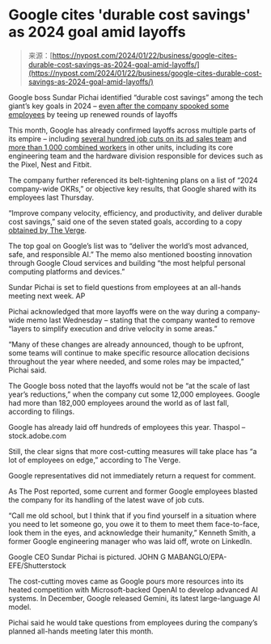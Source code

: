 <!--yml
category: 未分类
date: 2024-05-27 15:01:24
-->

# Google cites 'durable cost savings' as 2024 goal amid layoffs

> 来源：[https://nypost.com/2024/01/22/business/google-cites-durable-cost-savings-as-2024-goal-amid-layoffs/](https://nypost.com/2024/01/22/business/google-cites-durable-cost-savings-as-2024-goal-amid-layoffs/)

Google boss Sundar Pichai identified “durable cost savings” among the tech giant’s key goals in 2024 – [even after the company spooked some employees](https://nypost.com/2024/01/19/business/google-employees-blast-profoundly-boring-management-which-lacks-visionary-leader-amid-layoffs/) by teeing up renewed rounds of layoffs

This month, Google has already confirmed layoffs across multiple parts of its empire – including [several hundred job cuts on its ad sales team](https://nypost.com/2024/01/16/business/google-lays-off-few-hundred-from-ad-sales-team-as-employees-grumble/) and [more than 1,000 combined workers](https://nypost.com/2024/01/11/business/google-lays-off-hundreds-of-workers-as-ai-race-heats-up/) in other units, including its core engineering team and the hardware division responsible for devices such as the Pixel, Nest and Fitbit.

The company further referenced its belt-tightening plans on a list of “2024 company-wide OKRs,” or objective key results, that Google shared with its employees last Thursday.

“Improve company velocity, efficiency, and productivity, and deliver durable cost savings,” said one of the seven stated goals, according to a copy [obtained by The Verge](https://www.theverge.com/2024/1/20/24045305/one-of-googles-goals-for-this-year-deliver-durable-cost-savings).

The top goal on Google’s list was to “deliver the world’s most advanced, safe, and responsible AI.” The memo also mentioned boosting innovation through Google Cloud services and building “the most helpful personal computing platforms and devices.”

Sundar Pichai is set to field questions from employees at an all-hands meeting next week. AP

Pichai acknowledged that more layoffs were on the way during a company-wide memo last Wednesday – stating that the company wanted to remove “layers to simplify execution and drive velocity in some areas.”

“Many of these changes are already announced, though to be upfront, some teams will continue to make specific resource allocation decisions throughout the year where needed, and some roles may be impacted,” Pichai said.

The Google boss noted that the layoffs would not be “at the scale of last year’s reductions,” when the company cut some 12,000 employees. Google had more than 182,000 employees around the world as of last fall, according to filings.

Google has already laid off hundreds of employees this year. Thaspol – stock.adobe.com

Still, the clear signs that more cost-cutting measures will take place has “a lot of employees on edge,” according to The Verge.

Google representatives did not immediately return a request for comment.

As The Post reported, some current and former Google employees blasted the company for its handling of the latest wave of job cuts.

“Call me old school, but I think that if you find yourself in a situation where you need to let someone go, you owe it to them to meet them face-to-face, look them in the eyes, and acknowledge their humanity,” Kenneth Smith, a former Google engineering manager who was laid off, wrote on LinkedIn.

Google CEO Sundar Pichai is pictured. JOHN G MABANGLO/EPA-EFE/Shutterstock

The cost-cutting moves came as Google pours more resources into its heated competition with Microsoft-backed OpenAI to develop advanced AI systems. In December, Google released Gemini, its latest large-language AI model.

Pichai said he would take questions from employees during the company’s planned all-hands meeting later this month.